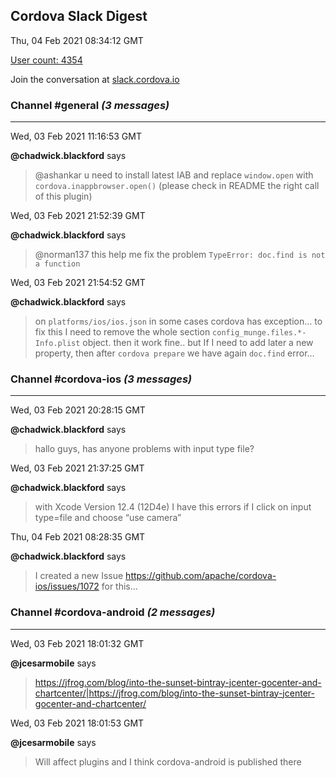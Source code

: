 ## Cordova Slack Digest
Thu, 04 Feb 2021 08:34:12 GMT

[User count: 4354](https://cordova.slack.com/)


Join the conversation at [slack.cordova.io](http://slack.cordova.io/)

### __Channel #general__ _(3 messages)_
---

Wed, 03 Feb 2021 11:16:53 GMT

__@chadwick.blackford__ says 
> @ashankar u need to install latest IAB and replace `window.open`  with `cordova.inappbrowser.open()`  (please check in README the right call of this plugin)
> 

Wed, 03 Feb 2021 21:52:39 GMT

__@chadwick.blackford__ says 
> @norman137 this help me fix the problem `TypeError: doc.find is not a function`
> 

Wed, 03 Feb 2021 21:54:52 GMT

__@chadwick.blackford__ says 
> on `platforms/ios/ios.json`  in some cases cordova has exception… to fix this I need to remove the whole section `config_munge.files.*-Info.plist` object. then it work fine.. but If I need to add later a new property, then after `cordova prepare`  we have again `doc.find` error…
> 

### __Channel #cordova-ios__ _(3 messages)_
---

Wed, 03 Feb 2021 20:28:15 GMT

__@chadwick.blackford__ says 
> hallo guys, has anyone problems with input type file?
> 

Wed, 03 Feb 2021 21:37:25 GMT

__@chadwick.blackford__ says 
> with Xcode Version 12.4 (12D4e) I have this errors if I click on input type=file and choose “use camera”
> 

Thu, 04 Feb 2021 08:28:35 GMT

__@chadwick.blackford__ says 
> I created a new Issue <https://github.com/apache/cordova-ios/issues/1072> for this…
> 

### __Channel #cordova-android__ _(2 messages)_
---

Wed, 03 Feb 2021 18:01:32 GMT

__@jcesarmobile__ says 
> <https://jfrog.com/blog/into-the-sunset-bintray-jcenter-gocenter-and-chartcenter/|https://jfrog.com/blog/into-the-sunset-bintray-jcenter-gocenter-and-chartcenter/>
> 

Wed, 03 Feb 2021 18:01:53 GMT

__@jcesarmobile__ says 
> Will affect plugins and I think cordova-android is published there
> 
